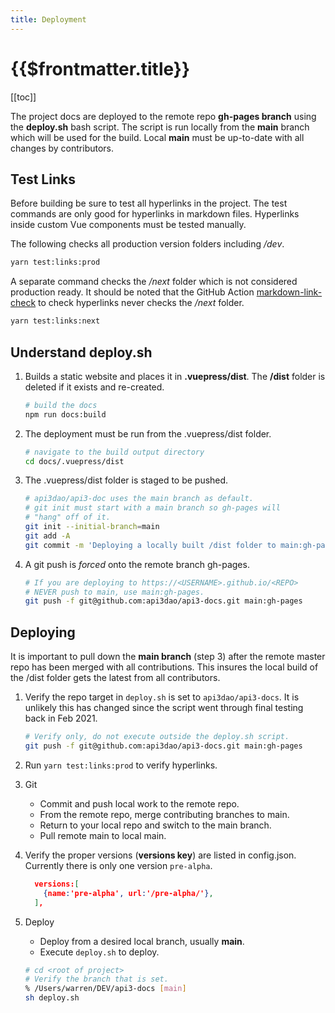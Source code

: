 ```yaml
---
title: Deployment
---
```


# {{$frontmatter.title}}

<TocHeader />
[[toc]]

The project docs are deployed to the remote repo **gh-pages branch** using the **deploy.sh** bash script. The script is run locally from the **main** branch which will be used for the build. Local **main** must be up-to-date with all changes by contributors.

## Test Links

Before building be sure to test all hyperlinks in the project. The test commands are only good for hyperlinks in markdown files. Hyperlinks inside custom Vue components must be tested manually.

The following checks all production version folders including */dev*.

```bash
yarn test:links:prod
```

A separate command checks the */next* folder which is not considered production ready. It should be noted that the GitHub Action [markdown-link-check](./github-actions.md#markdown-link-check) to check hyperlinks never checks the */next* folder.

```bash
yarn test:links:next
```

## Understand deploy.sh

1. Builds a static website and places it in **.vuepress/dist**. The **/dist** folder is deleted if it exists and re-created.

    ```bash
    # build the docs
    npm run docs:build
    ```

2. The deployment must be run from the .vuepress/dist folder.

    ```bash
    # navigate to the build output directory
    cd docs/.vuepress/dist
    ```

3. The .vuepress/dist folder is staged to be pushed.

    ```bash
    # api3dao/api3-doc uses the main branch as default.
    # git init must start with a main branch so gh-pages will
    # "hang" off of it.
    git init --initial-branch=main
    git add -A
    git commit -m 'Deploying a locally built /dist folder to main:gh-pages as its own commit history.'
    ```

4. A git push is *forced* onto the remote branch gh-pages.

    ```bash
    # If you are deploying to https://<USERNAME>.github.io/<REPO>
    # NEVER push to main, use main:gh-pages.
    git push -f git@github.com:api3dao/api3-docs.git main:gh-pages
    ```

## Deploying

It is important to pull down the **main branch** (step 3) after the remote master repo has been merged with all contributions. This insures the local build of the /dist folder gets the latest from all contributors.

1. Verify the repo target in `deploy.sh` is set to `api3dao/api3-docs`. It is unlikely this has changed since the script went through final testing back in Feb 2021.
  
    ```bash
    # Verify only, do not execute outside the deploy.sh script.
    git push -f git@github.com:api3dao/api3-docs.git main:gh-pages
    ```

2. Run `yarn test:links:prod` to verify hyperlinks.

3. Git
    - Commit and push local work to the remote repo.
    - From the remote repo, merge contributing branches to main.
    - Return to your local repo and switch to the main branch.
    - Pull remote main to local main.

4. Verify the proper versions (**versions key**) are listed in config.json. Currently there is only one version `pre-alpha`.

    ```json
      versions:[
        {name:'pre-alpha', url:'/pre-alpha/'},
      ],
    ```

5. Deploy
    - Deploy from a desired local branch, usually **main**.
    - Execute `deploy.sh` to deploy.
  
    ```bash
    # cd <root of project>
    # Verify the branch that is set.
    % /Users/warren/DEV/api3-docs [main]
    sh deploy.sh
    ```
